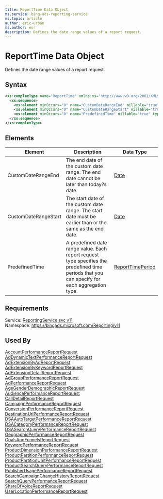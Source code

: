 ```yaml
---
title: ReportTime Data Object
ms.service: bing-ads-reporting-service
ms.topic: article
author: eric-urban
ms.author: eur
description: Defines the date range values of a report request.
---
```

# ReportTime Data Object
Defines the date range values of a report request.

## Syntax
```xml
<xs:complexType name="ReportTime" xmlns:xs="http://www.w3.org/2001/XMLSchema">
  <xs:sequence>
    <xs:element minOccurs="0" name="CustomDateRangeEnd" nillable="true" type="tns:Date" />
    <xs:element minOccurs="0" name="CustomDateRangeStart" nillable="true" type="tns:Date" />
    <xs:element minOccurs="0" name="PredefinedTime" nillable="true" type="tns:ReportTimePeriod" />
  </xs:sequence>
</xs:complexType>
```

## <a name="elements"></a>Elements

|Element|Description|Data Type|
|-----------|---------------|-------------|
|<a name="customdaterangeend"></a>CustomDateRangeEnd|The end date of the custom date range. The end date cannot be later than today?s date.|[Date](date.md)|
|<a name="customdaterangestart"></a>CustomDateRangeStart|The start date of the custom date range. The start date must be earlier than or the same as the end date.|[Date](date.md)|
|<a name="predefinedtime"></a>PredefinedTime|A predefined date range value. Each report request type specifies the predefined time periods that you can specify for each aggregation type.|[ReportTimePeriod](reporttimeperiod.md)|

## Requirements
Service: [ReportingService.svc v11](https://reporting.api.bingads.microsoft.com/Api/Advertiser/Reporting/v11/ReportingService.svc)  
Namespace: https://bingads.microsoft.com/Reporting/v11  

## Used By
[AccountPerformanceReportRequest](accountperformancereportrequest.md)  
[AdDynamicTextPerformanceReportRequest](addynamictextperformancereportrequest.md)  
[AdExtensionByAdReportRequest](adextensionbyadreportrequest.md)  
[AdExtensionByKeywordReportRequest](adextensionbykeywordreportrequest.md)  
[AdExtensionDetailReportRequest](adextensiondetailreportrequest.md)  
[AdGroupPerformanceReportRequest](adgroupperformancereportrequest.md)  
[AdPerformanceReportRequest](adperformancereportrequest.md)  
[AgeGenderDemographicReportRequest](agegenderdemographicreportrequest.md)  
[AudiencePerformanceReportRequest](audienceperformancereportrequest.md)  
[CallDetailReportRequest](calldetailreportrequest.md)  
[CampaignPerformanceReportRequest](campaignperformancereportrequest.md)  
[ConversionPerformanceReportRequest](conversionperformancereportrequest.md)  
[DestinationUrlPerformanceReportRequest](destinationurlperformancereportrequest.md)  
[DSAAutoTargetPerformanceReportRequest](dsaautotargetperformancereportrequest.md)  
[DSACategoryPerformanceReportRequest](dsacategoryperformancereportrequest.md)  
[DSASearchQueryPerformanceReportRequest](dsasearchqueryperformancereportrequest.md)  
[GeographicPerformanceReportRequest](geographicperformancereportrequest.md)  
[GoalsAndFunnelsReportRequest](goalsandfunnelsreportrequest.md)  
[KeywordPerformanceReportRequest](keywordperformancereportrequest.md)  
[ProductDimensionPerformanceReportRequest](productdimensionperformancereportrequest.md)  
[ProductPartitionPerformanceReportRequest](productpartitionperformancereportrequest.md)  
[ProductPartitionUnitPerformanceReportRequest](productpartitionunitperformancereportrequest.md)  
[ProductSearchQueryPerformanceReportRequest](productsearchqueryperformancereportrequest.md)  
[PublisherUsagePerformanceReportRequest](publisherusageperformancereportrequest.md)  
[SearchCampaignChangeHistoryReportRequest](searchcampaignchangehistoryreportrequest.md)  
[SearchQueryPerformanceReportRequest](searchqueryperformancereportrequest.md)  
[ShareOfVoiceReportRequest](shareofvoicereportrequest.md)  
[UserLocationPerformanceReportRequest](userlocationperformancereportrequest.md)  
